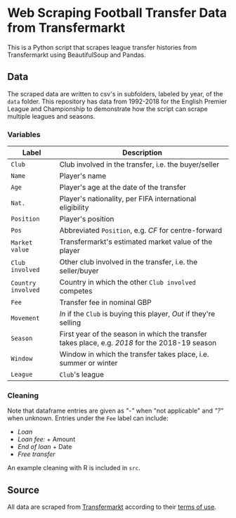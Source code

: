 # Web Scraping Football Transfer Data from Transfermarkt

This is a Python script that scrapes league transfer histories from Transfermarkt using BeautifulSoup and Pandas. 

## Data

The scraped data are written to csv's in subfolders, labeled by year, of the `data` folder. This repository has data from 1992-2018 for the English Premier League and Championship to demonstrate how the script can scrape multiple leagues and seasons.

### Variables

| Label              | Description                                                                                           |
|--------------------|-------------------------------------------------------------------------------------------------------|
| `Club`             | Club involved in the transfer, i.e. the buyer/seller                                                  |
| `Name`             | Player's name                                                                                         |
| `Age`              | Player's age at the date of the transfer                                                              |
| `Nat.`             | Player's nationality, per FIFA international eligibility                                              |
| `Position`         | Player's position                                                                                     |
| `Pos`              | Abbreviated `Position`, e.g. _CF_ for centre-forward                                                  |
| `Market value`     | Transfermarkt's estimated market value of the player                                                  |
| `Club involved`    | Other club involved in the transfer, i.e. the seller/buyer                                            |
| `Country involved` | Country in which the other `Club involved` competes                                                   |
| `Fee`              | Transfer fee in nominal GBP                                                                           |
| `Movement`         | _In_ if the `Club` is buying this player, _Out_ if they're selling                                    |
| `Season`           | First year of the season in which the transfer takes place, e.g. _2018_ for the 2018-19 season        |
| `Window`           | Window in which the transfer takes place, i.e. summer or winter                                       |
| `League`           | `Club`'s league                                                                                       |

### Cleaning

Note that dataframe entries are given as _"-"_ when "not applicable" and _"?"_ when unknown. Entries under the `Fee` label can include:

* _Loan_
* _Loan fee:_ + Amount
* _End of loan_ + Date
* _Free transfer_

An example cleaning with R is included in `src`.

## Source

All data are scraped from [Transfermarkt](https://www.transfermarkt.co.uk/) according to their [terms of use](https://www.transfermarkt.co.uk/intern/anb).

